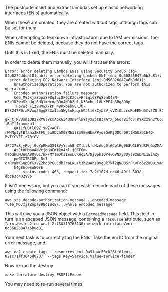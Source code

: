 The postcode insert and extract lambdas set up elastic networking interfaces (ENIs) automatically.

When these are created, they are created without tags, although tags can be set for them.

When attempting to tear-down infrastructure, due to IAM permissions, the ENIs cannot be deleted,
because they do not have the correct tags.

Until this is fixed, the ENIs must be deleted manually.

In order to delete them manually, you will first see the errors:

```
Error: error deleting Lambda ENIs using Security Group (sg-04b0274ddcaf01cab): error deleting Lambda ENI (eni-0d56826047a6b8d81):
  error deleting EC2 Network Interface (eni-0d56826047a6b8d81):
    UnauthorizedOperation: You are not authorized to perform this operation.
    Encoded authorization failure message:
    Ce6_MGJxjzZopaS98qIuc8FGzRZosvRriqi68Pq85aU4EN-nZcJDZwuMXuUql6HQ1xNcoaBDx4NJbZel-N3BxbnLl8UXPEJb8Bg8O8p
    TFbvwcFFIz2HMwX-kP_48KxbebwCKJ0-R78247P0raKVxq26ggB33a1Lm5WylnHpqcWGJti6xCyb3V_vVZlOLiccRoFRNdDCv2Z0rBC
    gk_t_RV0smIQB27RYGl8kmAoK634Q0n94lWYTyXZpCB3rAYX_b6orB1fovTKYXcz9n2YOo2XrbvSLRtu7ooxGUqhf-lBhTfIxammkuJ
    QKI1fHBtl69Z_9wZvAOT-rWHNpIytBfanaJRtFU_5w9DCaM08ME3l8m9BwHbmPPyd9GAKjQOCr09ttHGUZdCE4O-MvTYCVFI-z70fGV
    JFC27iSjyRbjl9qYpRHmQSIBVyYzuhBhZYtLckfoHzAugDlGCptEg068UGLEYdRFhGoZMA44tCDk9k_26BbaMajAE6bLFXzgnLbhiS
    4tEt8HMao4NVtjqUuFmfko4rl-j0FF0m-mTbdhuMUWmA8QyO17WkFMYIm3kZ1woLCKAq3A7Nj0phIQP4vGBNXyVDyl9zWDN11BiAZy
    pdGTXTBC8Ep_Dc7-crRVaWKGupOfGXVZ2ho3PGuCdbJraLKuYt3h20WnsOVg8k7kf2qNDUSrFKvFo6zZWOOixm6kucB6ie1Aif9QPi
    h4g8hcwSoEOrE
        status code: 403, request id: 7a2f107d-ee46-49ff-8038-dbce3c40299b
```

It isn't necessary, but you can if you wish, decode each of these messages using the following command:

```
aws sts decode-authorization-message --encoded-message "Ce6_MGJxjzZopaS98qIuc8F...whole encoded message"
```

This will give you a JSON object with a `DecodedMessage` field.  This field in turn is an escaped JSON
message, containing a `resource` attribute, such as `"arn:aws:ec2:eu-west-2:730319765130:network-interface/eni-0d56826047a6b8d81`

Your next task is to correctly tag the ENIs.  Take the eni ID from the original error message, and:

```
aws ec2 create-tags --resources eni-0a5fa4c50c026ff07eni-021c71ff3645d0237  --tags Key=Service,Value=service-finder
```
Now re-run the destroy

`make terraform-destroy PROFILE=dev`

You may need to re-run several times.
